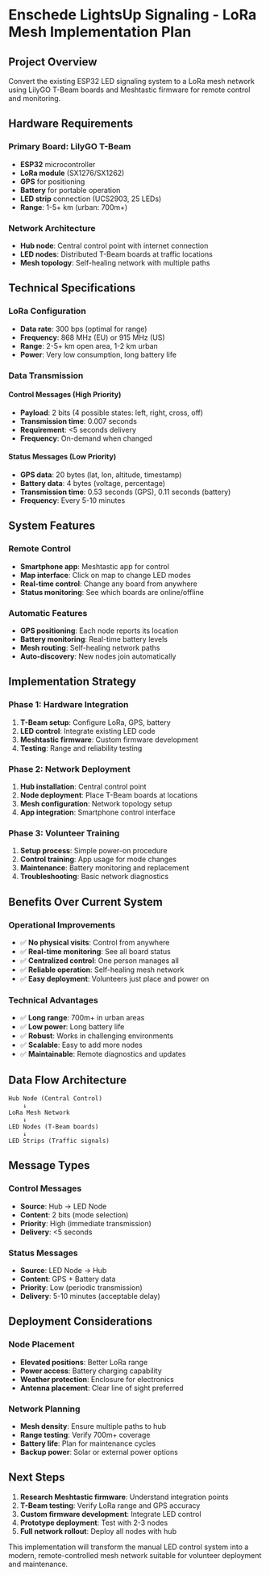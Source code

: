 # Enschede LightsUp Signaling - LoRa Mesh Implementation Plan

## **Project Overview**
Convert the existing ESP32 LED signaling system to a LoRa mesh network using LilyGO T-Beam boards and Meshtastic firmware for remote control and monitoring.

## **Hardware Requirements**

### **Primary Board: LilyGO T-Beam**
- **ESP32** microcontroller
- **LoRa module** (SX1276/SX1262) 
- **GPS** for positioning
- **Battery** for portable operation
- **LED strip** connection (UCS2903, 25 LEDs)
- **Range**: 1-5+ km (urban: 700m+)

### **Network Architecture**
- **Hub node**: Central control point with internet connection
- **LED nodes**: Distributed T-Beam boards at traffic locations
- **Mesh topology**: Self-healing network with multiple paths

## **Technical Specifications**

### **LoRa Configuration**
- **Data rate**: 300 bps (optimal for range)
- **Frequency**: 868 MHz (EU) or 915 MHz (US)
- **Range**: 2-5+ km open area, 1-2 km urban
- **Power**: Very low consumption, long battery life

### **Data Transmission**

#### **Control Messages (High Priority)**
- **Payload**: 2 bits (4 possible states: left, right, cross, off)
- **Transmission time**: 0.007 seconds
- **Requirement**: <5 seconds delivery
- **Frequency**: On-demand when changed

#### **Status Messages (Low Priority)**
- **GPS data**: 20 bytes (lat, lon, altitude, timestamp)
- **Battery data**: 4 bytes (voltage, percentage)
- **Transmission time**: 0.53 seconds (GPS), 0.11 seconds (battery)
- **Frequency**: Every 5-10 minutes

## **System Features**

### **Remote Control**
- **Smartphone app**: Meshtastic app for control
- **Map interface**: Click on map to change LED modes
- **Real-time control**: Change any board from anywhere
- **Status monitoring**: See which boards are online/offline

### **Automatic Features**
- **GPS positioning**: Each node reports its location
- **Battery monitoring**: Real-time battery levels
- **Mesh routing**: Self-healing network paths
- **Auto-discovery**: New nodes join automatically

## **Implementation Strategy**

### **Phase 1: Hardware Integration**
1. **T-Beam setup**: Configure LoRa, GPS, battery
2. **LED control**: Integrate existing LED code
3. **Meshtastic firmware**: Custom firmware development
4. **Testing**: Range and reliability testing

### **Phase 2: Network Deployment**
1. **Hub installation**: Central control point
2. **Node deployment**: Place T-Beam boards at locations
3. **Mesh configuration**: Network topology setup
4. **App integration**: Smartphone control interface

### **Phase 3: Volunteer Training**
1. **Setup process**: Simple power-on procedure
2. **Control training**: App usage for mode changes
3. **Maintenance**: Battery monitoring and replacement
4. **Troubleshooting**: Basic network diagnostics

## **Benefits Over Current System**

### **Operational Improvements**
- ✅ **No physical visits**: Control from anywhere
- ✅ **Real-time monitoring**: See all board status
- ✅ **Centralized control**: One person manages all
- ✅ **Reliable operation**: Self-healing mesh network
- ✅ **Easy deployment**: Volunteers just place and power on

### **Technical Advantages**
- ✅ **Long range**: 700m+ in urban areas
- ✅ **Low power**: Long battery life
- ✅ **Robust**: Works in challenging environments
- ✅ **Scalable**: Easy to add more nodes
- ✅ **Maintainable**: Remote diagnostics and updates

## **Data Flow Architecture**

```
Hub Node (Central Control)
    ↓
LoRa Mesh Network
    ↓
LED Nodes (T-Beam boards)
    ↓
LED Strips (Traffic signals)
```

## **Message Types**

### **Control Messages**
- **Source**: Hub → LED Node
- **Content**: 2 bits (mode selection)
- **Priority**: High (immediate transmission)
- **Delivery**: <5 seconds

### **Status Messages**
- **Source**: LED Node → Hub
- **Content**: GPS + Battery data
- **Priority**: Low (periodic transmission)
- **Delivery**: 5-10 minutes (acceptable delay)

## **Deployment Considerations**

### **Node Placement**
- **Elevated positions**: Better LoRa range
- **Power access**: Battery charging capability
- **Weather protection**: Enclosure for electronics
- **Antenna placement**: Clear line of sight preferred

### **Network Planning**
- **Mesh density**: Ensure multiple paths to hub
- **Range testing**: Verify 700m+ coverage
- **Battery life**: Plan for maintenance cycles
- **Backup power**: Solar or external power options

## **Next Steps**

1. **Research Meshtastic firmware**: Understand integration points
2. **T-Beam testing**: Verify LoRa range and GPS accuracy
3. **Custom firmware development**: Integrate LED control
4. **Prototype deployment**: Test with 2-3 nodes
5. **Full network rollout**: Deploy all nodes with hub

This implementation will transform the manual LED control system into a modern, remote-controlled mesh network suitable for volunteer deployment and maintenance.
